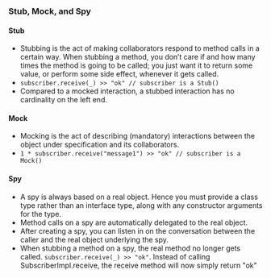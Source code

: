 ### Stub, Mock, and Spy
#### Stub
* Stubbing is the act of making collaborators respond to method calls in a certain way. When stubbing a method, you don’t care if and how many times the method is going to be called; you just want it to return some value, or perform some side effect, whenever it gets called.
* ``` subscriber.receive(_) >> "ok" // subscriber is a Stub() ```
* Compared to a mocked interaction, a stubbed interaction has no cardinality on the left end.

#### Mock
* Mocking is the act of describing (mandatory) interactions between the object under specification and its collaborators.
* ``` 1 * subscriber.receive("message1") >> "ok" // subscriber is a Mock() ```
#### Spy
* A spy is always based on a real object. Hence you must provide a class type rather than an interface type, along with any constructor arguments for the type.
* Method calls on a spy are automatically delegated to the real object.
* After creating a spy, you can listen in on the conversation between the caller and the real object underlying the spy.
* When stubbing a method on a spy, the real method no longer gets called. ``` subscriber.receive(_) >> "ok" ```. Instead of calling SubscriberImpl.receive, the receive method will now simply return "ok"

